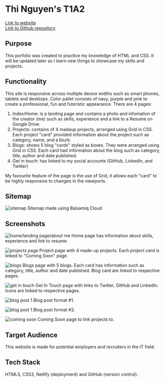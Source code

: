# Thi Nguyen's T1A2

[Link to website](https://thi-nguyen-portfolio.netlify.app)  
[Link to Github repository](https://github.com/Thi-Tracey-Nguyen/T1A2)  

## Purpose
This porfolio was created to practice my knowledge of HTML and CSS. It will be updated later as I learn new things to showcase my skills and projects. 

## Functionality
This site is responsive across multiple device widths such as smart phones, tablets and desktops. Color pallet consists of navy, purple and pink to create a professional, fun and futeristic appearance. There are 4 pages:  
1. Index/Home: is a landing page and contains a photo and infomation of the creator (me) such as skills, experience and a link to a Resume on Google Drive.  
2. Projects: contains of 4 madeup projects, arranged using Grid in CSS. Each project "card" provided information about the project such as category, name, and a blurb.  
3. Blogs: shows 5 blog "cards" styled as boxes. They were arranged using Grid in CSS. Each card had information about the blog such as category, title, author and date published.
4. Get in touch: has linked to my social accounts (GitHub, LinkedIn, and Twitter)

My favourite feature of the page is the use of Grid, it allows each "card" to be highly responsive to changes in the viewports.  

## Sitemap
![sitemap](images/screenshots/Screen%20Shot%202022-08-26%20at%201.07.08%20pm.png)
Sitemap made using Balsamiq Cloud

## Screenshots

![home/landing page/about me](images/screenshots/screencapture-thi-nguyen-portfolio-netlify-app-index-html-2022-08-27-07_14_03.png)
Home page has information about skills, experience and link to resume.

![projects page](images/screenshots/screencapture-thi-nguyen-portfolio-netlify-app-projects-html-2022-08-27-07_16_25.png)
Project page with 4 made-up projects. Each project card is linked to "Coming Soon" page.

![blogs](images/screenshots/screencapture-thi-nguyen-portfolio-netlify-app-blogs-html-2022-08-27-07_17_22.png)
Blogs page with 5 blogs. Each card has information such as category, title, author and date published. Blog card are linked to respective pages. 

![get in touch](images/screenshots/screencapture-thi-nguyen-portfolio-netlify-app-get-in-touch-html-2022-08-27-07_17_08.png
)
Get In Touch page with links to Twitter, GitHub and LinkedIn. Icons are linked to respective pages. 

![blog post 1](images/screenshots/screencapture-thi-nguyen-portfolio-netlify-app-blog-post1-html-2022-08-27-07_25_27.png)
Blog post format #1. 

![blog post 1](images/screenshots/screencapture-thi-nguyen-portfolio-netlify-app-blog-post2-html-2022-08-27-07_24_39.png)
Blog post format #2. 

![coming soon](images/screenshots/screencapture-thi-nguyen-portfolio-netlify-app-coming-soon-html-2022-08-27-08_41_59.png)
Coming Soon page to link projects to.

## Target Audience
This website is made for potential employers and recruiters in the IT field.  

## Tech Stack
HTML5, CSS3, Netlify (deployment) and GitHub (version control).  
